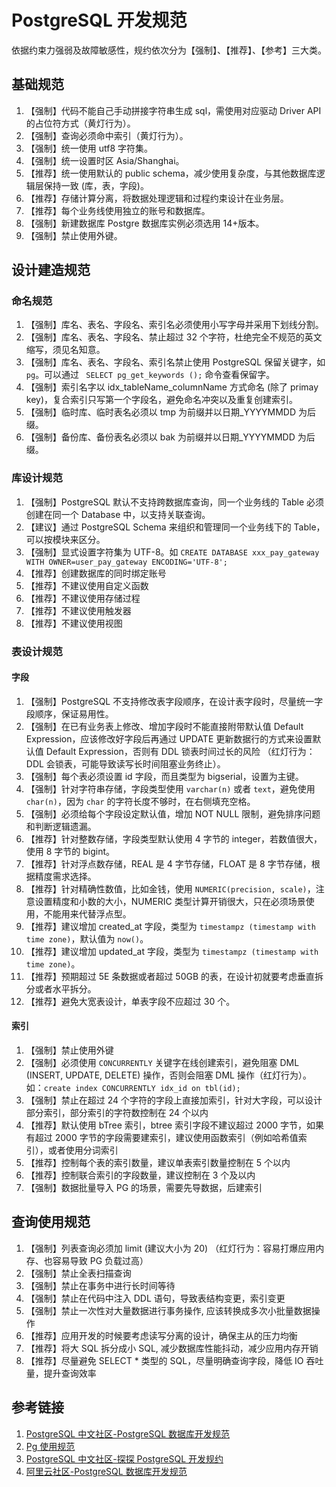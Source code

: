 # PostgreSQL 开发规范

依据约束力强弱及故障敏感性，规约依次分为【强制】、【推荐】、【参考】三大类。

## 基础规范

1. 【强制】代码不能自己手动拼接字符串生成 sql，需使用对应驱动 Driver API 的占位符方式（黄灯行为）。
2. 【强制】查询必须命中索引（黄灯行为）。
3. 【强制】统一使用 utf8 字符集。
4. 【强制】统一设置时区 Asia/Shanghai。
5. 【推荐】统一使用默认的 public schema，减少使用复杂度，与其他数据库逻辑层保持一致 (库，表，字段)。
6. 【推荐】存储计算分离，将数据处理逻辑和过程约束设计在业务层。
7. 【推荐】每个业务线使用独立的账号和数据库。
8. 【强制】新建数据库 Postgre 数据库实例必须选用 14+版本。
9. 【强制】禁止使用外键。

## 设计建造规范

### 命名规范

1. 【强制】库名、表名、字段名、索引名必须使用小写字母并采用下划线分割。
2. 【强制】库名、表名、字段名、禁止超过 32 个字符，杜绝完全不规范的英文缩写，须见名知意。
3. 【强制】库名、表名、字段名、索引名禁止使用 PostgreSQL 保留关键字，如 `pg`。可以通过 ` SELECT pg_get_keywords ();` 命令查看保留字。
4. 【强制】索引名字以 idx_tableName_columnName 方式命名 (除了 primay key)，复合索引只写第一个字段名，避免命名冲突以及重复创建索引。
5. 【强制】临时库、临时表名必须以 tmp 为前缀并以日期_YYYYMMDD 为后缀。
6. 【强制】备份库、备份表名必须以 bak 为前缀并以日期_YYYYMMDD 为后缀。

### 库设计规范

1. 【强制】PostgreSQL 默认不支持跨数据库查询，同一个业务线的 Table 必须创建在同一个 Database 中，以支持关联查询。
2. 【建议】通过 PostgreSQL Schema 来组织和管理同一个业务线下的 Table，可以按模块来区分。
3. 【强制】显式设置字符集为 UTF-8。如 `CREATE DATABASE xxx_pay_gateway WITH OWNER=user_pay_gateway ENCODING='UTF-8';`
4. 【推荐】创建数据库的同时绑定账号
5. 【推荐】不建议使用自定义函数
6. 【推荐】不建议使用存储过程
7. 【推荐】不建议使用触发器
8. 【推荐】不建议使用视图

### 表设计规范

#### 字段

1. 【强制】PostgreSQL 不支持修改表字段顺序，在设计表字段时，尽量统一字段顺序，保证易用性。
2. 【强制】在已有业务表上修改、增加字段时不能直接附带默认值 Default Expression，应该修改好字段后再通过 UPDATE 更新数据行的方式来设置默认值 Default Expression，否则有 DDL 锁表时间过长的风险 （红灯行为：DDL 会锁表，可能导致读写长时间阻塞业务终止）。
3. 【强制】每个表必须设置 id 字段，而且类型为 bigserial，设置为主键。
4. 【强制】针对字符串存储，字段类型使用 `varchar(n)` 或者 `text`，避免使用 `char(n)`，因为 `char` 的字符长度不够时，在右侧填充空格。
5. 【强制】必须给每个字段设定默认值，增加 NOT NULL 限制，避免排序问题和判断逻辑遗漏。
6. 【推荐】针对整数存储，字段类型默认使用 4 字节的 integer，若数值很大，使用 8 字节的 bigint。
7. 【推荐】针对浮点数存储，REAL 是 4 字节存储，FLOAT 是 8 字节存储，根据精度需求选择。
8. 【推荐】针对精确性数值，比如金钱，使用 `NUMERIC(precision, scale)`，注意设置精度和小数的大小，NUMERIC 类型计算开销很大，只在必须场景使用，不能用来代替浮点型。
9. 【推荐】建议增加 created_at 字段，类型为 `timestampz (timestamp with time zone)`，默认值为 `now()`。
10. 【推荐】建议增加 updated_at 字段，类型为 `timestampz (timestamp with time zone)`。
11. 【推荐】预期超过 5E 条数据或者超过 50GB 的表，在设计初就要考虑垂直拆分或者水平拆分。
12. 【推荐】避免大宽表设计，单表字段不应超过 30 个。

#### 索引

1. 【强制】禁止使用外键
2. 【强制】必须使用 `CONCURRENTLY` 关键字在线创建索引，避免阻塞 DML (INSERT, UPDATE, DELETE) 操作，否则会阻塞 DML 操作（红灯行为）。如：`create index CONCURRENTLY idx_id on tbl(id);`
3. 【强制】禁止在超过 24 个字符的字段上直接加索引，针对大字段，可以设计部分索引，部分索引的字符数控制在 24 个以内
4. 【推荐】默认使用 bTree 索引，btree 索引字段不建议超过 2000 字节，如果有超过 2000 字节的字段需要建索引，建议使用函数索引（例如哈希值索引），或者使用分词索引
5. 【推荐】控制每个表的索引数量，建议单表索引数量控制在 5 个以内
6. 【推荐】控制联合索引的字段数量，建议控制在 3 个及以内
7. 【强制】数据批量导入 PG 的场景，需要先导数据，后建索引

## 查询使用规范

1. 【强制】列表查询必须加 limit (建议大小为 20) （红灯行为：容易打爆应用内存、也容易导致 PG 负载过高）
2. 【强制】禁止全表扫描查询
3. 【强制】禁止在事务中进行长时间等待
4. 【强制】禁止在代码中注入 DDL 语句，导致表结构变更，索引变更
5. 【强制】禁止一次性对大量数据进行事务操作, 应该转换成多次小批量数据操作
6. 【推荐】应用开发的时候要考虑读写分离的设计，确保主从的压力均衡
7. 【推荐】将大 SQL 拆分成小 SQL, 减少数据库性能抖动，减少应用内存开销
8. 【推荐】尽量避免 SELECT * 类型的 SQL，尽量明确查询字段，降低 IO 吞吐量，提升查询效率

## 参考链接

1. [PostgreSQL 中文社区-PostgreSQL 数据库开发规范](https://mp.weixin.qq.com/s/qOobyeo3ROnFnA4NAbG4fg)
2. [Pg 使用规范]( https://wiki.sqlfans.cn/postgresql/pg-std-using.html )
3. [PostgreSQL 中文社区-探探 PostgreSQL 开发规约](https://mp.weixin.qq.com/s/WV9EKnp155MHMpSuXCOFnA)
4. [阿里云社区-PostgreSQL 数据库开发规范](https://developer.aliyun.com/article/60899)